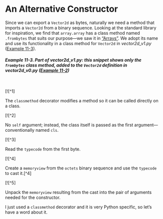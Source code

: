 # An Alternative Constructor

Since we can export a `Vector2d` as bytes, naturally we need a method that imports a `Vector2d` from a binary sequence. Looking at the standard library for inspiration, we find that `array.array` has a class method named `.frombytes` that suits our purpose—we saw it in [“Arrays”](ch02.html#arrays_sec). We adopt its name and use its functionality in a class method for `Vector2d` in _vector2d_v1.py_ ([Example 11-3](#ex_vector2d_v1)).

##### Example 11-3. Part of vector2d_v1.py: this snippet shows only the `frombytes` class method, added to the `Vector2d` definition in vector2d_v0.py ([Example 11-2](#ex_vector2d_v0))

```
    
```

[![^1]

The `classmethod` decorator modifies a method so it can be called directly on a class.

[![^2]

No `self` argument; instead, the class itself is passed as the first argument—conventionally named `cls`.

[![^3]

Read the `typecode` from the first byte.

[![^4]

Create a `memoryview` from the `octets` binary sequence and use the `typecode` to cast it.[^4]

[![^5]

Unpack the `memoryview` resulting from the cast into the pair of arguments needed for the constructor.

I just used a `classmethod` decorator and it is very Python specific, so let’s have a word about it.